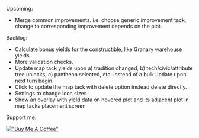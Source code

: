 Upcoming:
* Merge common improvements. i.e. choose generic improvement tack, change to corresponding improvement depends on the plot.

Backlog:
* Calculate bonus yields for the constructible, like Granary warehouse yields.
* More validation checks.
* Update map tack yields upon a) tradition changed, b) tech/civic/attribute tree unlocks, c) pantheon selected, etc. Instead of a bulk update upon next turn begin.
* Click to update the map tack with delete option instead delete directly.
* Settings to change icon sizes
* Show an overlay with yield data on hovered plot and its adjacent plot in map tacks placement screen

Support me:

[!["Buy Me A Coffee"](https://i.imgur.com/arBYwRN.png)](https://www.buymeacoffee.com/wltk)
